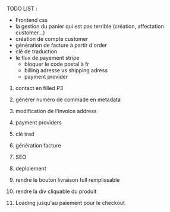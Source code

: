 TODO LIST :

- Frontend css
- la gestion du panier qui est pas terrible (création, affectation customer...)
- création de compte customer
- génération de facture à partir d'order
- clé de traduction
- le flux de payement stripe
  - bloquer le code postal à fr
  - billing adresse vs shipping adress
  - payment provider

1. contact en filled P3
2. générer numéro de commade en metadata
3. modification de l'invoice address

4. payment providers

5. clé trad

6. génération facture

7. SEO

8. deploiement

9. rendre le bouton livraison full remplissable

10. rendre la div cliquable du produit

11. Loading jusqu'au paiement pour le checkout
